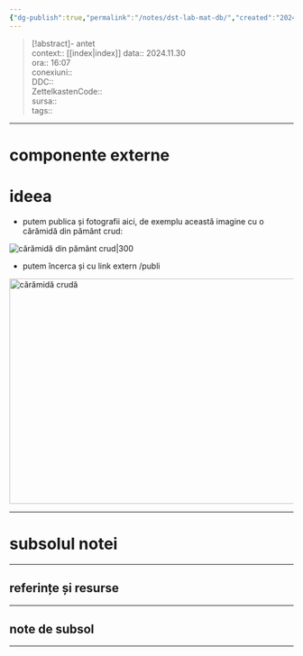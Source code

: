 ```yaml
---
{"dg-publish":true,"permalink":"/notes/dst-lab-mat-db/","created":"2024-12-28T15:39:10.114+02:00","updated":"2025-01-10T13:02:01.111+02:00"}
---
```


> [!abstract]- antet  
> context::  [[index\|index]]
> data:: 2024.11.30  
> ora:: 16:07  
> conexiuni::  
> DDC::  
> ZettelkastenCode::  
> sursa::  
> tags::  


---

# componente externe


# ideea  
- putem publica și fotografii aici, de exemplu această imagine cu o cărămidă din pământ crud:  


![cărămidă din pământ crud|300](https://opera-phd.synology.me/web_images/CARAMIDA%20CRUDA.jpg)

- putem încerca și cu link extern
/publi

<a href="https://opera-phd.synology.me/web_images/CARAMIDA%20CRUDA.jpg">
  <img src="https://opera-phd.synology.me/web_images/CARAMIDA%20CRUDA.jpg" alt="cărămidă crudă" width="800" height="400">
</a>




---
# subsolul notei
---
## referințe și resurse


---
## note de subsol
---


